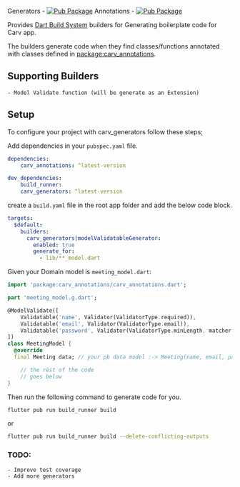 Generators - [![Pub Package](https://img.shields.io/pub/v/carv_generators.svg)](https://pub.dev/packages/carv_generators)
Annotations - [![Pub Package](https://img.shields.io/pub/v/carv_annotations.svg)](https://pub.dev/packages/carv_annotations)

Provides [Dart Build System] builders for Generating boilerplate code for Carv app.

The builders generate code when they find classes/functions annotated with classes defined in [package:carv_annotations].

## Supporting Builders
    - Model Validate function (will be generate as an Extension)

## Setup

To configure your project with carv_generators follow these steps;

Add dependencies in your `pubspec.yaml` file.

```yaml
dependencies:
    carv_annotations: ^latest-version

dev_dependencies:
    build_runner:
    carv_generators: ^latest-version
```

create a `build.yaml` file in the root app folder and add the below code block.

```yaml
targets:
  $default:
    builders:
      carv_generators|modelValidatableGenerator:
        enabled: true
        generate_for:
          - lib/**_model.dart
```

Given your Domain model is `meeting_model.dart`:

```dart
import 'package:carv_annotations/carv_annotations.dart';

part 'meeting_model.g.dart';

@ModelValidate([
    Validatable('name', Validator(ValidatorType.required)),
    Validatable('email', Validator(ValidatorType.email)),
    Validatable('password', Validator(ValidatorType.minLength, matcher: 8)),
])
class MeetingModel {
  @override
  final Meeting data; // your pb data model :-> Meeting(name, email, password)

    // the rest of the code
    // goes below
}
```

Then run the following command to generate code for you.

```bash
flutter pub run build_runner build
```

or

```bash
flutter pub run build_runner build --delete-conflicting-outputs 
```

### TODO: 
    - Improve test coverage
    - Add more generators

[dart build system]: https://github.com/dart-lang/build
[package:carv_annotations]: https://pub.dev/packages/carv_annotations